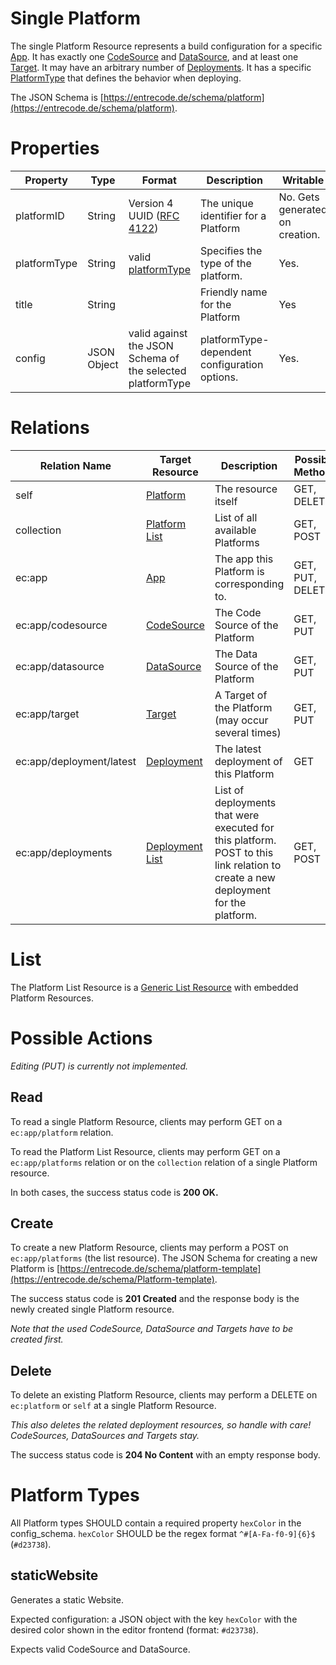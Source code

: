 # Single Platform

The single Platform Resource represents a build configuration for a specific [App](resource/app). It has exactly one [CodeSource](resource/codesource) and [DataSource](resource/datasource), and at least one [Target](resource/target). It may have an arbitrary number of [Deployments](resource/deployment#list).
It has a specific [PlatformType](#platform-types) that defines the behavior when deploying.

The JSON Schema is [https://entrecode.de/schema/platform](https://entrecode.de/schema/platform).

# Properties

| Property | Type | Format | Description | Writable |
|----------|------|--------|-------------|----------|
|platformID| String | Version 4 UUID ([RFC 4122](http://tools.ietf.org/html/rfc4122))| The unique identifier for a Platform | No. Gets generated on creation. |
|platformType| String | valid [platformType](#platform-types) | Specifies the type of the platform. | Yes. |
|title|String||Friendly name for the Platform|Yes|
|config| JSON Object | valid against the JSON Schema of the selected platformType | platformType-dependent configuration options. | Yes. |

# Relations

| Relation Name | Target Resource | Description |Possible Methods |
|---------------|-----------------|-------------|-----------------|
| self          | [Platform](#)| The resource itself | GET, DELETE |
| collection    | [Platform List](#list)| List of all available Platforms | GET, POST|
| ec:app | [App](resources/app) | The app this Platform is corresponding to. | GET, PUT, DELETE |
| ec:app/codesource | [CodeSource](resources/codesource) | The Code Source of the Platform | GET, PUT |
| ec:app/datasource | [DataSource](resources/datasource) | The Data Source of the Platform | GET, PUT |
| ec:app/target | [Target](resources/target) | A Target of the Platform (may occur several times) | GET, PUT |
| ec:app/deployment/latest | [Deployment](resources/deployment) | The latest deployment of this Platform | GET |
| ec:app/deployments | [Deployment List](resources/deployment#list) | List of deployments that were executed for this platform. POST to this link relation to create a new deployment for the platform. | GET, POST |

# List

The Platform List Resource is a [Generic List Resource](/#generic-list-resources) with embedded Platform Resources.

# Possible Actions

*Editing (PUT) is currently not implemented.* 

## Read

To read a single Platform Resource, clients may perform GET on a `ec:app/platform` relation.

To read the Platform List Resource, clients may perform GET on a `ec:app/platforms` relation or on the `collection` relation of a single Platform resource.

In both cases, the success status code is **200 OK.**

## Create

To create a new Platform Resource, clients may perform a POST on `ec:app/platforms` (the list resource). The JSON Schema for creating a new Platform is [https://entrecode.de/schema/platform-template](https://entrecode.de/schema/Platform-template). 

The success status code is **201 Created** and the response body is the newly created single Platform resource.

*Note that the used CodeSource, DataSource and Targets have to be created first.*

## Delete

To delete an existing Platform Resource, clients may perform a DELETE on `ec:platform` or `self` at a single Platform Resource.

*This also deletes the related deployment resources, so handle with care! CodeSources, DataSources and Targets stay.*

The success status code is **204 No Content** with an empty response body.

# Platform Types
All Platform types SHOULD contain a required property `hexColor` in the config_schema. `hexColor` SHOULD be the regex format `^#[A-Fa-f0-9]{6}$` (`#d23738`).

## staticWebsite

Generates a static Website.

Expected configuration: a JSON object with the key `hexColor` with the desired color shown in the editor frontend (format: `#d23738`).

Expects valid CodeSource and DataSource.
